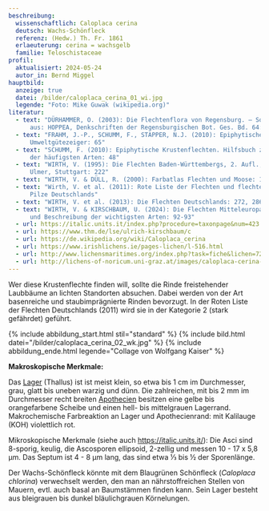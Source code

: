 ```yaml
---
beschreibung:
  wissenschaftlich: Caloplaca cerina
  deutsch: Wachs-Schönfleck
  referenz: (Hedw.) Th. Fr. 1861
  erlaeuterung: cerina = wachsgelb
  familie: Teloschistaceae
profil:
  aktualisiert: 2024-05-24
  autor_in: Bernd Miggel
hauptbild:
  anzeige: true
  datei: /bilder/caloplaca_cerina_01_wi.jpg
  legende: "Foto: Mike Guwak (wikipedia.org)"
literatur:
  - text: "DÜRHAMMER, O. (2003): Die Flechtenflora von Regensburg. – Sonderdruck
      aus: HOPPEA, Denkschriften der Regensburgischen Bot. Ges. Bd. 64: 104"
  - text: "FRAHM, J.-P., SCHUMM, F., STAPPER, N.J. (2010): Epiphytische Flechten als
      Umweltgütezeiger: 65"
  - text: "SCHUMM, F. (2010): Epiphytische Krustenflechten. Hilfsbuch zum Bestimmen
      der häufigsten Arten: 48"
  - text: "WIRTH, V. (1995): Die Flechten Baden-Württembergs, 2. Aufl., 1006 S.;
      Ulmer, Stuttgart: 222"
  - text: "WIRTH, V. & DÜLL, R. (2000): Farbatlas Flechten und Moose: 160"
  - text: "Wirth, V. et al. (2011): Rote Liste der Flechten und flechtenbewohnende
      Pilze Deutschlands"
  - text: "WIRTH, V. et al. (2013): Die Flechten Deutschlands: 272, 286, 294"
  - text: "WIRTH, V. & KIRSCHBAUM, U. (2024): Die Flechten Mitteleuropas. Bestimmung
      und Beschreibung der wichtigsten Arten: 92-93"
  - url: https://italic.units.it/index.php?procedure=taxonpage&num=423
  - url: https://www.thm.de/lse/ulrich-kirschbaum/c
  - url: https://de.wikipedia.org/wiki/Caloplaca_cerina
  - url: https://www.irishlichens.ie/pages-lichen/l-516.html
  - url: http://www.lichensmaritimes.org/index.php?task=fiche&lichen=722&lang=en
  - url: http://lichens-of-noricum.uni-graz.at/images/caloplaca-cerina-agg.html
---
```

Wer diese Krustenflechte finden will, sollte die Rinde freistehender Laubbäume an lichten Standorten absuchen. Dabei werden von der Art basenreiche und staubimprägnierte Rinden bevorzugt. In der Roten Liste der Flechten Deutschlands (2011) wird sie in der Kategorie 2 (stark gefährdet) geführt.

{% include abbildung_start.html stil="standard" %}
{% include bild.html datei="/bilder/caloplaca_cerina_02_wk.jpg" %}
{% include abbildung_ende.html legende="Collage von Wolfgang Kaiser" %}

**Makroskopische Merkmale:**

Das [Lager](Lager "Glossar") (Thallus) ist ist meist klein, so etwa bis 1 cm im Durchmesser, grau, glatt bis uneben warzig und dünn. Die zahlreichen, mit bis 2 mm im Durchmesser recht breiten [Apothecien](Apothecien "Glossar") besitzen eine gelbe bis orangefarbene Scheibe und einen hell- bis mittelgrauen Lagerrand.\
Makrochemische Farbreaktion an Lager und Apothecienrand: mit Kalilauge (KOH) violettlich rot.

Mikroskopische Merkmale (siehe auch https://italic.units.it/): Die Asci sind 8-sporig, keulig, die Ascosporen ellipsoid, 2-zellig und messen 10 - 17 x 5,8 µm. Das Septum ist 4 - 8 µm lang, das sind etwa ⅓ bis ½ der Sporenlänge.

Der Wachs-Schönfleck könnte mit dem Blaugrünen Schönfleck (*Caloplaca chlorina*) verwechselt werden, den man an nährstoffreichen Stellen von Mauern, evtl. auch basal an Baumstämmen finden kann. Sein Lager besteht aus bleigrauen bis dunkel bläulichgrauen Körnelungen.